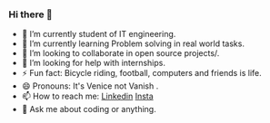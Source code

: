 ### Hi there 👋

- 🔭 I’m currently student of IT engineering.
- 🌱 I’m currently learning Problem solving in real world tasks.
- 👯 I’m looking to collaborate in open source projects/.
- 🤔 I’m looking for help with internships.
- ⚡ Fun fact: Bicycle riding, football, computers and friends is life.
- 😄 Pronouns: It's Venice not Vanish .
- 📫 How to reach me: <a href="https://www.linkedin.com/in/venis-prajapati-a12b1019b/">Linkedin</a> <a href="https://www.instagram.com/ven.iis">Insta</a> 
- 💬 Ask me about coding or anything.


<!--
**venisprajapati/venisprajapati** is a ✨ _special_ ✨ repository because its `README.md` (this file) appears on your GitHub profile.

Here are some ideas to get you started:

-->
